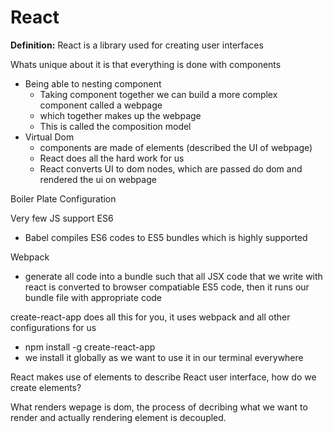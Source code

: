 # React
**Definition:** React is a library used for creating user interfaces

Whats unique about it is that everything is done with components

* Being able to nesting component
    * Taking component together we can build a more complex component called a webpage 
    * which together makes up the webpage
    * This is called the composition model
* Virtual Dom
    * components are made of elements (described the UI of webpage)
    * React does all the hard work for us 
    * React converts UI to dom nodes, which are passed do dom and rendered the ui on webpage


Boiler Plate Configuration

Very few JS support ES6
* Babel compiles ES6 codes to ES5 bundles which is highly supported

Webpack 
* generate all code into a bundle such that all JSX code that we write with react is converted to browser compatiable ES5 code, then it runs our bundle file with appropriate code

create-react-app does all this for you, it uses webpack and all other configurations for us
* npm install -g create-react-app
* we install it globally as we want to use it in our terminal everywhere


React makes use of elements to describe React user interface, how do we create elements?

What renders wepage is dom, the process of decribing what we want to render and actually rendering element is decoupled. 